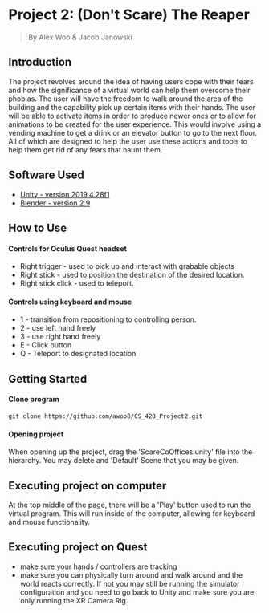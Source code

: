 # Project 2: (Don't Scare) The Reaper
> By Alex Woo & Jacob Janowski

## Introduction
The project revolves around the idea of having users cope with their fears and how the significance of a virtual world can help them overcome their phobias. The user will have the freedom to walk around the area of the building and the capability pick up certain items with their hands. The user will be able to activate items in order to produce newer ones or to allow for animations to be created for the user experience. This would involve using a vending machine to get a drink or an elevator button to go to the next floor. All of which are designed to help the user use these actions and tools to help them get rid of any fears that haunt them. 

## Software Used
* [Unity - version 2019.4.28f1](https://unity3d.com/unity/whats-new/2019.4.28)
* [Blender - version 2.9](https://www.blender.org/)

## How to Use
#### Controls for Oculus Quest headset  
* Right trigger - used to pick up and interact with grabable objects
* Right stick - used to position the destination of the desired location. 
* Right stick click - used to teleport.


#### Controls using keyboard and mouse
* 1 - transition from repositioning to controlling person.
* 2 - use left hand freely
* 3 - use right hand freely
* E - Click button 
* Q - Teleport to designated location

## Getting Started

#### Clone program
```
git clone https://github.com/awoo8/CS_428_Project2.git
``` 
#### Opening project

When opening up the project, drag the 'ScareCoOffices.unity' file into the hierarchy. You may delete and 'Default' Scene that you may be given.

## Executing project on computer
At the top middle of the page, there will be a 'Play' button used to run the virtual program. This will run inside of the computer, allowing for keyboard and mouse functionality.

## Executing project on Quest
* make sure your hands / controllers are tracking
* make sure you can physically turn around and walk around and the world reacts correctly. If not you may still be running the simulator configuration and you need to go back to Unity and make sure you are only running the XR Camera Rig.
